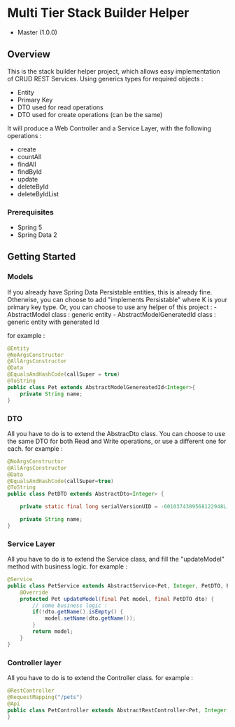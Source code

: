 # Multi Tier Stack Builder Helper

- Master (1.0.0)

## Overview
This is the stack builder helper project, which allows easy implementation of CRUD REST Services.
Using generics types for required objects :
- Entity
- Primary Key
- DTO used for read operations
- DTO used for create operations (can be the same)

It will produce a Web Controller and a Service Layer, with the following operations :
- create
- countAll
- findAll
- findById
- update
- deleteById
- deleteByIdList

### Prerequisites
- Spring 5
- Spring Data 2

## Getting Started

### Models
If you already have Spring Data Persistable entities, this is already fine.
Otherwise, you can choose to add "implements Persistable<K>" where K is your primary key type.
Or, you can choose to use any helper of this project :
	- AbstractModel class : generic entity
	- AbstractModelGeneratedId class  : generic entity with generated Id
	
for example :

```java
@Entity
@NoArgsConstructor
@AllArgsConstructor
@Data
@EqualsAndHashCode(callSuper = true)
@ToString
public class Pet extends AbstractModelGenereatedId<Integer>{
    private String name;
}
```

### DTO
All you have to do is to extend the AbstracDto class.
You can choose to use the same DTO for both Read and Write operations, or use a different one for each.
for example :

```java
@NoArgsConstructor
@AllArgsConstructor
@Data
@EqualsAndHashCode(callSuper=true)
@ToString
public class PetDTO extends AbstractDto<Integer> {

	private static final long serialVersionUID = -6010374309568122948L;

	private String name;
}
```

### Service Layer
All you have to do is to extend the Service class, and fill the "updateModel" method with business logic.
for example :

```java
@Service
public class PetService extends AbstractService<Pet, Integer, PetDTO, PetDTO> {
	@Override
	protected Pet updateModel(final Pet model, final PetDTO dto) {
		// some business logic :
		if(!dto.getName().isEmpty() {
			model.setName(dto.getName());
		}
		return model;
	}
}
```

### Controller layer
All you have to do is to extend the Controller class.
for example :

```java
@RestController
@RequestMapping("/pets")
@Api
public class PetController extends AbstractRestController<Pet, Integer, PetDTO, PetDTO>{
}
```